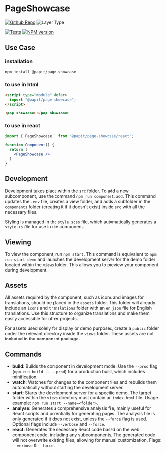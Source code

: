 # PageShowcase

[![Github Repo](https://img.shields.io/badge/Git-@papit/page-showcase-blue?logo=github&link=https://github.com/onkelhoy/web-components/tree/main/packages/pages/showcase)](https://github.com/onkelhoy/web-components/tree/main/packages/pages/showcase)
![Layer Type](https://img.shields.io/badge/Layer_Type-page-orange)

[![Tests](https://github.com/onkelhoy/web-components/actions/workflows/pull-request.yml/badge.svg)](https://github.com/onkelhoy/web-components/actions/workflows/pull-request.yml)
[![NPM version](https://img.shields.io/npm/v/@papit/page-showcase.svg?logo=npm)](https://www.npmjs.com/package/@papit/page-showcase)

## Use Case

### installation

```bash
npm install @papit/page-showcase
```

### to use in **html**

```html
<script type="module" defer>
  import "@papit/page-showcase";
</script>

<pap-showcase></pap-showcase>
```

### to use in **react**

```jsx
import { PageShowcase } from "@papit/page-showcase/react";

function Component() {
  return (
    <PageShowcase /> 
  )
}
```

## Development

Development takes place within the `src` folder. To add a new subcomponent, use the command `npm run component:add`. This command updates the `.env` file, creates a view folder, and adds a subfolder in the `components` folder (creating it if it doesn't exist) inside `src` with all the necessary files.

Styling is managed in the `style.scss` file, which automatically generates a `style.ts` file for use in the component.

## Viewing

To view the component, run `npm start`. This command is equivalent to `npm run start demo` and launches the development server for the demo folder located within the `views` folder. This allows you to preview your component during development.

## Assets

All assets required by the component, such as icons and images for translations, should be placed in the `assets` folder. This folder will already include an `icons` and `translations` folder with an `en.json` file for English translations. Use this structure to organize translations and make them easily accessible for other projects.

For assets used solely for display or demo purposes, create a `public` folder under the relevant directory inside the `views` folder. These assets are not included in the component package.

## Commands

- **build**: Builds the component in development mode. Use the `--prod` flag (`npm run build -- --prod`) for a production build, which includes minification.
- **watch**: Watches for changes to the component files and rebuilds them automatically without starting the development server.
- **start**: Starts the development server for a specific demo. The target folder within the `views` directory must contain an `index.html` file. Usage example: `npm run start --name=<folder>`.
- **analyse**: Generates a comprehensive analysis file, mainly useful for React scripts and potentially for generating pages. The analysis file is only generated if it does not exist, unless the `--force` flag is used. Optional flags include `--verbose` and `--force`.
- **react**: Generates the necessary React code based on the web component code, including any subcomponents. The generated code will not overwrite existing files, allowing for manual customization. Flags: `--verbose` & `--force`.
